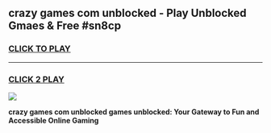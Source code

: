 
## crazy games com unblocked - Play Unblocked Gmaes & Free #sn8cp
<h3>
<a href="https://news.freeplayer.one?title=crazy_games_com_unblocked&ref=26F">CLICK TO PLAY</a></h3>
<hr>

<h3>
<a href="https://news.freeplayer.one?title=crazy_games_com_unblocked&ref=26F">CLICK 2 PLAY</a>
  
</h3>

<a href="https://news.freeplayer.one?title=crazy_games_com_unblocked&ref=26F/"><img src="https://clearcache.store/games.png"></a>


**crazy games com unblocked games unblocked: Your Gateway to Fun and Accessible Online Gaming**
